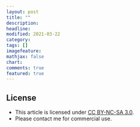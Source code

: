 ```yaml
---
layout: post
title: ""
description: 
headline:
modified: 2021-03-22
category: 
tags: []
imagefeature:
mathjax: false
chart:
comments: true
featured: true
---
```

## License

- This article is licensed under [CC BY-NC-SA 3.0](https://creativecommons.org/licenses/by-nc-sa/3.0/).
- Please contact me for commercial use.
